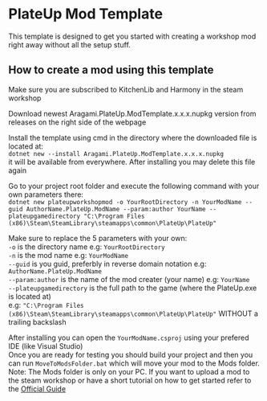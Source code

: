 # PlateUp Mod Template

This template is designed to get you started with creating a workshop mod right away without all the setup stuff.

## How to create a mod using this template

Make sure you are subscribed to KitchenLib and Harmony in the steam workshop

Download newest Aragami.PlateUp.ModTemplate.x.x.x.nupkg version from releases on the right side of the webpage

Install the template using cmd in the directory where the downloaded file is located at:<br/>``dotnet new --install Aragami.PlateUp.ModTemplate.x.x.x.nupkg``<br/>it will be available from everywhere. After installing you may delete this file again

Go to your project root folder and execute the following command with your own parameters there:<br/>``dotnet new plateupworkshopmod -o YourRootDirectory -n YourModName --guid AuthorName.PlateUp.ModName --param:author YourName --plateupgamedirectory "C:\Program Files (x86)\Steam\SteamLibrary\steamapps\common\PlateUp\PlateUp"``

Make sure to replace the 5 parameters with your own:<br/>
``-o`` is the directory name  e.g: ``YourRootDirectory``<br/>
``-n`` is the mod name  e.g: ``YourModName``<br/>
``--guid`` is you guid, preferbly in reverse domain notation  e.g: ``AuthorName.PlateUp.ModName``<br/>
``--param:author`` is the name of the mod creater (your name)  e.g: ``YourName``<br/>
``--plateupgamedirectory`` is the full path to the game (where the PlateUp.exe is located at)<br/>e.g: ``"C:\Program Files (x86)\Steam\SteamLibrary\steamapps\common\PlateUp\PlateUp"`` WITHOUT a trailing backslash

After installing you can open the ``YourModName.csproj`` using your prefered IDE (like Visual Studio)<br/>
Once you are ready for testing you should build your project and then you can run ``MoveToModsFolder.bat`` which will move your mod to the Mods folder.<br/>
Note: The Mods folder is only on your PC. If you want to upload a mod to the steam workshop or have a short tutorial on how to get started refer to the [Official Guide](https://wiki.plateupgame.com/en/Modding/GettingStarted)
